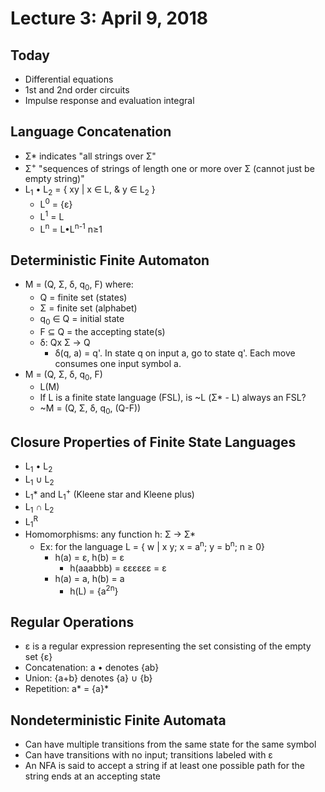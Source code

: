 # Lecture 3: April 9, 2018
## Today
* Differential equations
* 1st and 2nd order circuits
* Impulse response and evaluation integral
## Language Concatenation
* Σ* indicates "all strings over Σ"
* Σ<sup>+</sup> "sequences of strings of length one or more over Σ (cannot just be empty string)"
* L<sub>1</sub> • L<sub>2</sub> = { xy | x ∈ L, & y ∈ L<sub>2</sub> }
  * L<sup>0</sup> = {ε}
  * L<sup>1</sup> = L
  * L<sup>n</sup> = L•L<sup>n-1</sup> n≥1 
## Deterministic Finite Automaton
* M = (Q, Σ, δ, q<sub>0</sub>, F) where:
  * Q = finite set (states)
  * Σ = finite set (alphabet)
  * q<sub>0</sub> ∈ Q = initial state
  * F ⊆ Q = the accepting state(s)
  * δ: Qx Σ → Q
    * δ(q, a) = q'. In state q on input a, go to state q'. Each move consumes one input symbol a.
* M = (Q, Σ, δ, q<sub>0</sub>, F) 
  * L(M)
  * If L is a finite state language (FSL), is ~L (Σ* - L) always an FSL? 
  * ~M = (Q, Σ, δ, q<sub>0</sub>, (Q-F))
## Closure Properties of Finite State Languages
* L<sub>1</sub> • L<sub>2</sub>
* L<sub>1</sub> ∪ L<sub>2</sub>
* L<sub>1</sub>* and L<sub>1</sub><sup>+</sup> (Kleene star and Kleene plus)
* L<sub>1</sub> ∩ L<sub>2</sub>
* L<sub>1</sub><sup>R</sup>
* Homomorphisms: any function h: Σ → Σ*
  * Ex: for the language L = { w | x y; x = a<sup>n</sup>; y = b<sup>n</sup>; n ≥ 0} 
    * h(a) = ε, h(b) = ε
      * h(aaabbb) = εεεεεε = ε
    * h(a) = a, h(b) = a
      * h(L) = {a<sup>2n</sup>}
## Regular Operations
* ε is a regular expression representing the set consisting of the empty set {ε}
* Concatenation: a • denotes {ab}
* Union: {a+b} denotes {a} ∪ {b}
* Repetition: a* = {a}*
## Nondeterministic Finite Automata
* Can have multiple transitions from the same state for the same symbol
* Can have transitions with no input; transitions labeled with ε
* An NFA is said to accept a string if at least one possible path for the string ends at an accepting state
